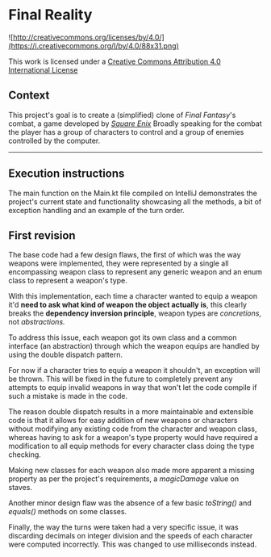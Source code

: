 Final Reality
=============

![http://creativecommons.org/licenses/by/4.0/](https://i.creativecommons.org/l/by/4.0/88x31.png)

This work is licensed under a
[Creative Commons Attribution 4.0 International License](http://creativecommons.org/licenses/by/4.0/)

Context
-------

This project's goal is to create a (simplified) clone of _Final Fantasy_'s combat, a game developed
by [_Square Enix_](https://www.square-enix.com)
Broadly speaking for the combat the player has a group of characters to control and a group of
enemies controlled by the computer.

---

Execution instructions
--------------

The main function on the Main.kt file compiled on IntelliJ demonstrates the project's current state and functionality showcasing all the methods,
a bit of exception handling and an example of the turn order.

First revision
--------------

The base code had a few design flaws, the first of which was the way weapons were implemented, they were represented
by a single all encompassing weapon class to represent any generic weapon and an enum class to represent
a weapon's type.


With this implementation, each time a character wanted to equip a weapon it'd **need
to ask what kind of weapon the object actually is**, this clearly breaks the **dependency inversion principle**, weapon types are *concretions*, not *abstractions.*

To address this issue, each weapon got its own class and a common interface (an abstraction) through which
the weapon equips are handled by using the double dispatch pattern.

For now if a character tries to equip a weapon it shouldn't, an exception will be thrown. This will be fixed in the
future to completely prevent any attempts to equip invalid weapons in way that won't let the code compile if such a mistake is made in the code.

The reason double dispatch results in a more maintainable and extensible code is that it allows for easy
addition of new weapons or characters without modifying any existing code from the character and weapon class, whereas having to
ask for a weapon's type property would have required a modification to all equip methods for every character class doing the type checking.

Making new classes for each weapon also made more apparent a missing property as per the project's requirements, a *magicDamage* value on staves.


Another minor design flaw was the absence of a few basic *toString()* and *equals()* methods on some classes.

Finally, the way the turns were taken had a very specific issue, it was discarding decimals on integer 
division and the speeds of each character were computed incorrectly. This was changed to use milliseconds instead.  
